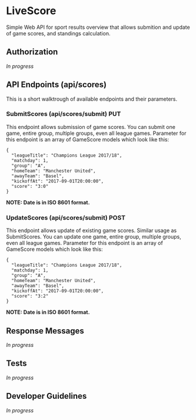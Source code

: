 # LiveScore
Simple Web API for sport results overview that allows submition and update of game scores, and standings calculation.

## Authorization
*In progress*

## API Endpoints (api/scores)
This is a short walktrough of available endpoints and their parameters.

### SubmitScores (api/scores/submit) PUT
This endpoint allows submission of game scores. You can submit one game, entire group, multiple groups, even all league games.
Parameter for this endpoint is an array of GameScore models which look like this:
```
{
  "leagueTitle": "Champions League 2017/18",
  "matchday": 1,
  "group": "A",
  "homeTeam": "Manchester United",
  "awayTeam": "Basel",
  "kickoffAt": "2017-09-01T20:00:00",
  "score": "3:0"
}
```
**NOTE: Date is in ISO 8601 format.**

### UpdateScores (api/scores/submit) POST
This endpoint allows update of existing game scores. Similar usage as SubmitScores. You can update one game, entire group, multiple groups, even all league games.
Parameter for this endpoint is an array of GameScore models which look like this:
```
{
  "leagueTitle": "Champions League 2017/18",
  "matchday": 1,
  "group": "A",
  "homeTeam": "Manchester United",
  "awayTeam": "Basel",
  "kickoffAt": "2017-09-01T20:00:00",
  "score": "3:2"
}
```
**NOTE: Date is in ISO 8601 format.**

## Response Messages
*In progress*

## Tests
*In progress*

## Developer Guidelines
*In progress*
